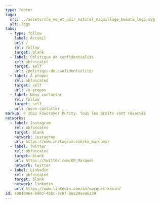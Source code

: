 ```yaml
---
type: footer
logo:
  src: ../assets/cre_me_et_noir_naturel_maquillage_beaute_logo.svg
  alt: logo
tabs:
  - type: follow
    label: Accueil
    url: /
    rel: follow
    target: blank
  - label: Politique de confidentialité
    rel: obfuscated
    target: self
    url: /politique-de-confidentialite/
  - label: À propos
    rel: obfuscated
    target: self
    url: /à-propos
  - label: Nous contacter
    rel: follow
    target: self
    url: /nous-contacter
markup: © 2022 Foudroyer Purity. Tous les droits sont réservés
networks:
  - label: Instagram
    rel: obfuscated
    target: blank
    network: instagram
    url: https://www.instagram.com/km_marques/
  - label: Twitter
    rel: obfuscated
    target: blank
    url: https://twitter.com/KM_Marques
    network: twitter
  - label: Linkedin
    rel: obfuscated
    target: blank
    network: linkedin
    url: https://www.linkedin.com/in/marques-kevin/
id: 40010964-b9b3-40bc-8c8f-a8229ae96389
---
```

